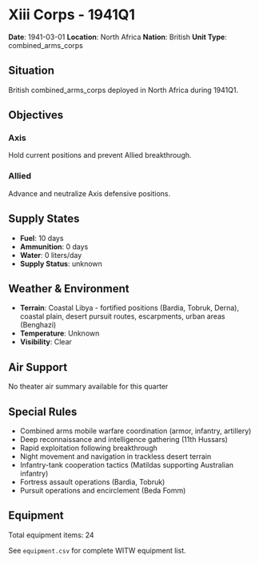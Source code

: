 # Xiii Corps - 1941Q1

**Date**: 1941-03-01
**Location**: North Africa
**Nation**: British
**Unit Type**: combined_arms_corps

## Situation

British combined_arms_corps deployed in North Africa during 1941Q1.

## Objectives

### Axis
Hold current positions and prevent Allied breakthrough.

### Allied
Advance and neutralize Axis defensive positions.

## Supply States

- **Fuel**: 10 days
- **Ammunition**: 0 days
- **Water**: 0 liters/day
- **Supply Status**: unknown

## Weather & Environment

- **Terrain**: Coastal Libya - fortified positions (Bardia, Tobruk, Derna), coastal plain, desert pursuit routes, escarpments, urban areas (Benghazi)
- **Temperature**: Unknown
- **Visibility**: Clear

## Air Support

No theater air summary available for this quarter

## Special Rules

- Combined arms mobile warfare coordination (armor, infantry, artillery)
- Deep reconnaissance and intelligence gathering (11th Hussars)
- Rapid exploitation following breakthrough
- Night movement and navigation in trackless desert terrain
- Infantry-tank cooperation tactics (Matildas supporting Australian infantry)
- Fortress assault operations (Bardia, Tobruk)
- Pursuit operations and encirclement (Beda Fomm)

## Equipment

Total equipment items: 24

See `equipment.csv` for complete WITW equipment list.
